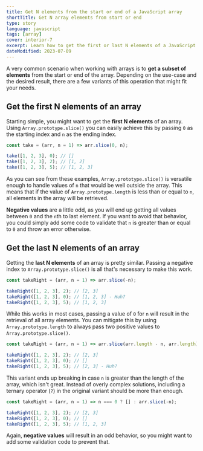 ```yaml
---
title: Get N elements from the start or end of a JavaScript array
shortTitle: Get N array elements from start or end
type: story
language: javascript
tags: [array]
cover: interior-7
excerpt: Learn how to get the first or last N elements of a JavaScript array, using `Array.prototype.slice()`.
dateModified: 2023-07-09
---
```


A very common scenario when working with arrays is to **get a subset of elements** from the start or end of the array. Depending on the use-case and the desired result, there are a few variants of this operation that might fit your needs.

## Get the first N elements of an array

Starting simple, you might want to get the **first N elements** of an array. Using `Array.prototype.slice()` you can easily achieve this by passing `0` as the starting index and `n` as the ending index.

```js
const take = (arr, n = 1) => arr.slice(0, n);

take([1, 2, 3], 0); // []
take([1, 2, 3], 2); // [1, 2]
take([1, 2, 3], 5); // [1, 2, 3]
```

As you can see from these examples, `Array.prototype.slice()` is versatile enough to handle values of `n` that would be well outside the array. This means that if the value of `Array.prototype.length` is less than or equal to `n`, all elements in the array will be retrieved.

**Negative values** are a little odd, as you will end up getting all values between `0` and the `n`th to last element. If you want to avoid that behavior, you could simply add some code to validate that `n` is greater than or equal to `0` and throw an error otherwise.

## Get the last N elements of an array

Getting the **last N elements** of an array is pretty similar. Passing a negative index to `Array.prototype.slice()` is all that's necessary to make this work.

```js
const takeRight = (arr, n = 1) => arr.slice(-n);

takeRight([1, 2, 3], 2); // [2, 3]
takeRight([1, 2, 3], 0); // [1, 2, 3] - Huh?
takeRight([1, 2, 3], 5); // [1, 2, 3]
```

While this works in most cases, passing a value of `0` for `n` will result in the retrieval of all array elements. You can mitigate this by using `Array.prototype.length` to always pass two positive values to `Array.prototype.slice()`.

```js
const takeRight = (arr, n = 1) => arr.slice(arr.length - n, arr.length);

takeRight([1, 2, 3], 2); // [2, 3]
takeRight([1, 2, 3], 0); // []
takeRight([1, 2, 3], 5); // [2, 3] - Huh?
```

This variant ends up breaking in case `n` is greater than the length of the array, which isn't great. Instead of overly complex solutions, including a ternary operator (`?`) in the original variant should be more than enough.

```js
const takeRight = (arr, n = 1) => n === 0 ? [] : arr.slice(-n);

takeRight([1, 2, 3], 2); // [2, 3]
takeRight([1, 2, 3], 0); // []
takeRight([1, 2, 3], 5); // [1, 2, 3]
```

Again, **negative values** will result in an odd behavior, so you might want to add some validation code to prevent that.
